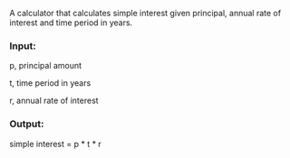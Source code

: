 A calculator that calculates simple interest given principal, annual rate of interest and time period in years.

### Input:

   p, principal amount
   
   t, time period in years
   
   r, annual rate of interest

 ### Output:

   simple interest = p * t * r
